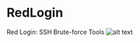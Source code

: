 # RedLogin
Red Login: SSH Brute-force Tools
![alt text](https://raw.githubusercontent.com/ParsingTeam/TeleShadow2/master/Screen.jpg) 
